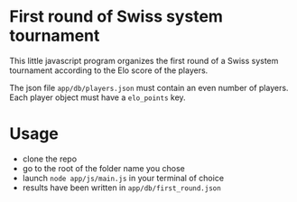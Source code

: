 # First round of Swiss system tournament

This little javascript program organizes the first round of a Swiss system tournament according to the Elo score of the players.

The json file ``app/db/players.json`` must contain an even number of players. Each player object must have a ```elo_points``` key.

# Usage
- clone the repo 
- go to the root of the folder name you chose
- launch ```node app/js/main.js``` in your terminal of choice
- results have been written in ```app/db/first_round.json```